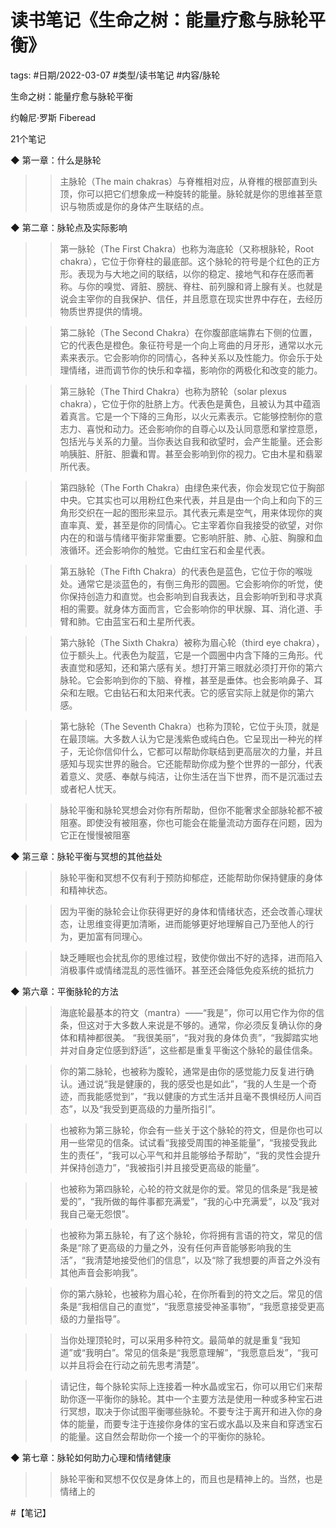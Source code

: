 # 读书笔记《生命之树：能量疗愈与脉轮平衡》

  


tags: #日期/2022-03-07 #类型/读书笔记 #内容/脉轮 
  

生命之树：能量疗愈与脉轮平衡

约翰尼·罗斯 Fiberead

21个笔记

  

  

◆ 第一章：什么是脉轮

  

>> 主脉轮（The main chakras）与脊椎相对应，从脊椎的根部直到头顶，你可以把它们想象成一种旋转的能量。脉轮就是你的思维甚至意识与物质或是你的身体产生联结的点。

  

  

◆ 第二章：脉轮点及实际影响

  

>> 第一脉轮（The First Chakra）也称为海底轮（又称根脉轮，Root chakra），它位于你脊柱的最底部。这个脉轮的符号是个红色的正方形。表现为与大地之间的联结，以你的稳定、接地气和存在感而著称。与你的嗅觉、肾脏、膀胱、脊柱、前列腺和肾上腺有关。也就是说会主宰你的自我保护、信任，并且愿意在现实世界中存在，去经历物质世界提供的情境。

  

>> 第二脉轮（The Second Chakra）在你腹部底端靠右下侧的位置，它的代表色是橙色。象征符号是一个向上弯曲的月牙形，通常以水元素来表示。它会影响你的同情心，各种关系以及性能力。你会乐于处理情绪，进而调节你的快乐和幸福，影响你的两极化和改变的能力。

  

>> 第三脉轮（The Third Chakra）也称为脐轮（solar plexus chakra），它位于你的肚脐上方。代表色是黄色，且被认为其中蕴涵着真言。它是一个下降的三角形，以火元素表示。它能够控制你的意志力、喜悦和动力。还会影响你的自尊心以及认同意愿和掌控意愿，包括光与关系的力量。当你表达自我和欲望时，会产生能量。还会影响胰脏、肝脏、胆囊和胃。甚至会影响到你的视力。它由木星和翡翠所代表。

  

>> 第四脉轮（The Forth Chakra）由绿色来代表，你会发现它位于胸部中央。它其实也可以用粉红色来代表，并且是由一个向上和向下的三角形交织在一起的图形来显示。其代表元素是空气，用来体现你的爽直率真、爱，甚至是你的同情心。它主宰着你自我接受的欲望，对你内在的和谐与情绪平衡非常重要。它影响肝脏、肺、心脏、胸腺和血液循环。还会影响你的触觉。它由红宝石和金星代表。

  

>> 第五脉轮（The Fifth Chakra）的代表色是蓝色，它位于你的喉咙处。通常它是淡蓝色的，有倒三角形的圆圈。它会影响你的听觉，使你保持创造力和直觉。也会影响到自我表达，且会影响听到和寻求真相的需要。就身体方面而言，它会影响你的甲状腺、耳、消化道、手臂和肺。它由蓝宝石和土星所代表。

  

>> 第六脉轮（The Sixth Chakra）被称为眉心轮（third eye chakra），位于额头上。代表色为靛蓝，它是一个圆圈中内含下降的三角形。代表直觉和感知，还和第六感有关。想打开第三眼就必须打开你的第六脉轮。它会影响到你的下脑、脊椎，甚至是垂体。也会影响鼻子、耳朵和左眼。它由钻石和太阳来代表。它的感官实际上就是你的第六感。

  

>> 第七脉轮（The Seventh Chakra）也称为顶轮，它位于头顶，就是在最顶端。大多数人认为它是浅紫色或纯白色。它呈现出一种光的样子，无论你信仰什么，它都可以帮助你联结到更高层次的力量，并且感知与现实世界的融合。它还能帮助你成为整个世界的一部分，代表着意义、灵感、奉献与纯洁，让你生活在当下世界，而不是沉湎过去或者杞人忧天。

  

>> 脉轮平衡和脉轮冥想会对你有所帮助，但你不能奢求全部脉轮都不被阻塞。即使没有被阻塞，你也可能会在能量流动方面存在问题，因为它正在慢慢被阻塞

  

  

◆ 第三章：脉轮平衡与冥想的其他益处

  

>> 脉轮平衡和冥想不仅有利于预防抑郁症，还能帮助你保持健康的身体和精神状态。

  

>> 因为平衡的脉轮会让你获得更好的身体和情绪状态，还会改善心理状态，让思维变得更加清晰，进而能够更好地理解自己乃至他人的行为，更加富有同理心。

  

>> 缺乏睡眠也会扰乱你的思维过程，致使你做出不好的选择，进而陷入消极事件或情绪混乱的恶性循环。甚至还会降低免疫系统的抵抗力

  

  

◆ 第六章：平衡脉轮的方法

  

>> 海底轮最基本的符文（mantra）——“我是”，你可以用它作为你的信条，但这对于大多数人来说是不够的。通常，你必须反复确认你的身体和精神都很美。 “我很美丽”，“我对我的身体负责”，“我脚踏实地并对自身定位感到舒适”，这些都是重复平衡这个脉轮的最佳信条。

  

>> 你的第二脉轮，也被称为腹轮，通常是由你的感觉能力反复进行确认。通过说“我是健康的，我的感受也是如此”，“我的人生是一个奇迹，而我能感觉到”，“我以健康的方式生活并且毫不畏惧经历人间百态”，以及“我受到更高级的力量所指引”。

  

>> 也被称为第三脉轮，你会有一些关于这个脉轮的符文，但是你也可以用一些常见的信条。试试看“我接受周围的神圣能量”，“我接受我此生的责任”，“我可以心平气和并且能够给予帮助”，“我的灵性会提升并保持创造力”，“我被指引并且接受更高级的能量”。

  

>> 也被称为第四脉轮，心轮的符文就是你的爱。常见的信条是“我是被爱的”，“我所做的每件事都充满爱”，“我的心中充满爱”，以及“我对我自己毫无怨恨”。

  

>> 也被称为第五脉轮，有了这个脉轮，你将拥有言语的符文，常见的信条是“除了更高级的力量之外，没有任何声音能够影响我的生活”，“我清楚地接受他们的信息”，以及“除了我想要的声音之外没有其他声音会影响我”。

  

>> 你的第六脉轮，也被称为眉心轮，在你所看到的符文之后。常见的信条是“我相信自己的直觉”，“我愿意接受神圣事物”，“我愿意接受更高级的力量指导”。

  

>> 当你处理顶轮时，可以采用多种符文。最简单的就是重复“我知道”或“我明白”。常见的信条是“我愿意理解”，“我愿意启发”，“我可以并且将会在行动之前先思考清楚”。

  

>> 请记住，每个脉轮实际上连接着一种水晶或宝石，你可以用它们来帮助你逐一平衡你的脉轮。其中一个主要方法是使用一种或多种宝石进行冥想，取决于你试图平衡哪些脉轮。不要专注于离开和进入你的身体的能量，而要专注于连接你身体的宝石或水晶以及来自和穿透宝石的能量。这自然会帮助你一个接一个的平衡你的脉轮。

  

  

◆ 第七章：脉轮如何助力心理和情绪健康

  

>> 脉轮平衡和冥想不仅仅是身体上的，而且也是精神上的。当然，也是情绪上的

  

  

  

#【笔记】